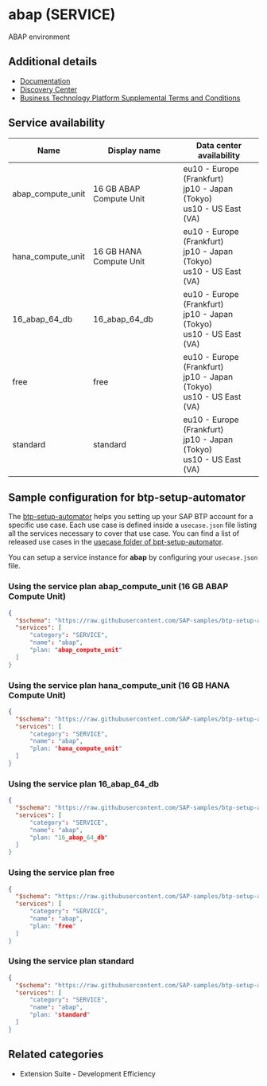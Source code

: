 # abap (SERVICE)

ABAP environment

## Additional details
- [Documentation](https://help.sap.com/viewer/3504ec5ef16548778610c7e89cc0eac3/Cloud/en-US/11d62652aa2b4600a0fa136de0789648.html)
- [Discovery Center](https://discovery-center.cloud.sap/serviceCatalog/abap-environment)
- [Business Technology Platform Supplemental Terms and Conditions](https://www.sap.com/about/trust-center/agreements/cloud/cloud-services.html?tag=language:english&search=Supplement%20Business%20Technology%20Platform&sort=latest_desc)

## Service availability

| Name | Display name | Data center availability  |
|------|----------------|---------------------------|
|  abap_compute_unit  |  16 GB ABAP Compute Unit  | eu10 - Europe (Frankfurt)<br> jp10 - Japan (Tokyo)<br> us10 - US East (VA)  |
|  hana_compute_unit  |  16 GB HANA Compute Unit  | eu10 - Europe (Frankfurt)<br> jp10 - Japan (Tokyo)<br> us10 - US East (VA)  |
|  16_abap_64_db  |  16_abap_64_db  | eu10 - Europe (Frankfurt)<br> jp10 - Japan (Tokyo)<br> us10 - US East (VA)  |
|  free  |  free  | eu10 - Europe (Frankfurt)<br> jp10 - Japan (Tokyo)<br> us10 - US East (VA)  |
|  standard  |  standard  | eu10 - Europe (Frankfurt)<br> jp10 - Japan (Tokyo)<br> us10 - US East (VA)  |

## Sample configuration for btp-setup-automator

The [btp-setup-automator](https://github.com/SAP-samples/btp-setup-automator) helps you setting up your SAP BTP account for a specific use case. Each use case is defined inside a `usecase.json` file listing all the services necessary to cover that use case. You can find a list of released use cases in the [usecase folder of bpt-setup-automator](https://github.com/SAP-samples/btp-setup-automator/tree/main/usecases).

You can setup a service instance for **abap** by configuring your `usecase.json` file.

### Using the service plan **abap_compute_unit** (16 GB ABAP Compute Unit)

```json
{
  "$schema": "https://raw.githubusercontent.com/SAP-samples/btp-setup-automator/main/libs/btpsa-usecase.json",
  "services": [
      "category": "SERVICE",
      "name": "abap",
      "plan: "abap_compute_unit"
  ]
}
```

### Using the service plan **hana_compute_unit** (16 GB HANA Compute Unit)

```json
{
  "$schema": "https://raw.githubusercontent.com/SAP-samples/btp-setup-automator/main/libs/btpsa-usecase.json",
  "services": [
      "category": "SERVICE",
      "name": "abap",
      "plan: "hana_compute_unit"
  ]
}
```

### Using the service plan **16_abap_64_db**

```json
{
  "$schema": "https://raw.githubusercontent.com/SAP-samples/btp-setup-automator/main/libs/btpsa-usecase.json",
  "services": [
      "category": "SERVICE",
      "name": "abap",
      "plan: "16_abap_64_db"
  ]
}
```

### Using the service plan **free**

```json
{
  "$schema": "https://raw.githubusercontent.com/SAP-samples/btp-setup-automator/main/libs/btpsa-usecase.json",
  "services": [
      "category": "SERVICE",
      "name": "abap",
      "plan: "free"
  ]
}
```

### Using the service plan **standard**

```json
{
  "$schema": "https://raw.githubusercontent.com/SAP-samples/btp-setup-automator/main/libs/btpsa-usecase.json",
  "services": [
      "category": "SERVICE",
      "name": "abap",
      "plan: "standard"
  ]
}
```


## Related categories
- Extension Suite - Development Efficiency